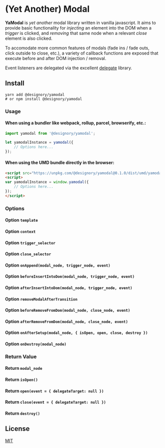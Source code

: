 # (Yet Another) Modal

**YaModal** is _yet another_ modal library written in vanilla javascript.
It aims to provide basic functionality for _injecting_ an element into the DOM
when a _trigger_ is clicked, and _removing_ that same node when a relevant
_close_ element is also clicked.

To accomodate more common features of modals (fade ins / fade outs, click outside
to close, etc.), a variety of callback functions are exposed that execute before
and after DOM injection / removal.

Event listeners are delegated via the excellent
[delegate](https://www.npmjs.com/package/delegate) library.

## Install

```
yarn add @designory/yamodal
# or npm install @designory/yamodal
```

### Usage

#### When using a bundler like webpack, rollup, parcel, browserify, etc.:

```js
import yamodal from '@designory/yamodal';

let yamodalInstance = yamodal({
    // Options here...
});
```

#### When using the UMD bundle directly in the browser:

```html
<script src="https://unpkg.com/@designory/yamodal@0.1.0/dist/umd/yamodal.min.js"></script>
<script>
var yamodalInstance = window.yamodal({
    // Options here...
});
</script>
```

### Options

#### Option `template`
#### Option `context`
#### Option `trigger_selector`
#### Option `close_selector`
#### Option `onAppend(modal_node, trigger_node, event)`
#### Option `beforeInsertIntoDom(modal_node, trigger_node, event)`
#### Option `afterInsertIntoDom(modal_node, trigger_node, event)`
#### Option `removeModalAfterTransition`
#### Option `beforeRemoveFromDom(modal_node, close_node, event)`
#### Option `afterRemoveFromDom(modal_node, close_node, event)`
#### Option `onAfterSetup(modal_node, { isOpen, open, close, destroy })`
#### Option `onDestroy(modal_node)`

### Return Value

#### Return `modal_node`
#### Return `isOpen()`
#### Return `open(event = { delegateTarget: null })`
#### Return `close(event = { delegateTarget: null })`
#### Return `destroy()`

## License

[MIT](./LICENSE)
